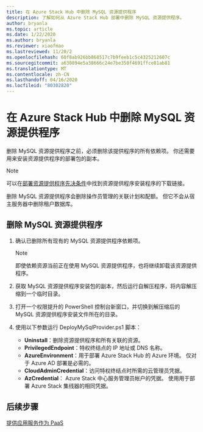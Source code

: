 ```yaml
---
title: 在 Azure Stack Hub 中删除 MySQL 资源提供程序
description: 了解如何从 Azure Stack Hub 部署中删除 MySQL 资源提供程序。
author: bryanla
ms.topic: article
ms.date: 1/22/2020
ms.author: bryanla
ms.reviewer: xiaofmao
ms.lastreviewed: 11/20/2
ms.openlocfilehash: 60f8ab926bb868517c7b9feeb1c5c4325212607c
ms.sourcegitcommit: a630894e5a38666c24e7be350f4691ffce81ab81
ms.translationtype: MT
ms.contentlocale: zh-CN
ms.lasthandoff: 04/16/2020
ms.locfileid: "80302820"
---
```

# <a name="remove-the-mysql-resource-provider-in-azure-stack-hub"></a>在 Azure Stack Hub 中删除 MySQL 资源提供程序

删除 MySQL 资源提供程序之前，必须删除该提供程序的所有依赖项。 你还需要用来安装资源提供程序的部署包的副本。

> [!NOTE]
> 可以在[部署资源提供程序先决条件](./azure-stack-mysql-resource-provider-deploy.md#prerequisites)中找到资源提供程序安装程序的下载链接。

删除 MySQL 资源提供程序会删除操作员管理的关联计划和配额。 但它不会从宿主服务器中删除租户数据库。

## <a name="to-remove-the-mysql-resource-provider"></a>删除 MySQL 资源提供程序

1. 确认已删除所有现有的 MySQL 资源提供程序依赖项。

   > [!NOTE]
   > 即使依赖资源当前正在使用 MySQL 资源提供程序，也将继续卸载该资源提供程序。
  
2. 获取 MySQL 资源提供程序安装包的副本，然后运行自解压程序，将内容解压缩到一个临时目录。
3. 打开一个权限提升的 PowerShell 控制台新窗口，并切换到解压缩后的 MySQL 资源提供程序安装文件所在的目录。
4. 使用以下参数运行 DeployMySqlProvider.ps1 脚本：
    - **Uninstall**：删除资源提供程序和所有关联的资源。
    - **PrivilegedEndpoint**：特权终结点的 IP 地址或 DNS 名称。
    - **AzureEnvironment**：用于部署 Azure Stack Hub 的 Azure 环境。 仅对于 Azure AD 部署是必需的。
    - **CloudAdminCredential**：访问特权终结点时所需的云管理员凭据。
    - **AzCredential**： Azure Stack 中心服务管理员帐户的凭据。 使用用于部署 Azure Stack 集线器的相同凭据。

## <a name="next-steps"></a>后续步骤

[提供应用服务作为 PaaS](azure-stack-app-service-overview.md)
